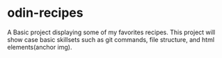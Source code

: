 # odin-recipes
A Basic project displaying some of my favorites recipes. This project will show case basic skillsets such as git commands, file structure, and html elements(anchor img).